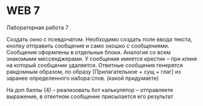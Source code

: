 # WEB 7


Лабораторная работа 7


Создать окно с псевдочатом.
Необходимо создать поле ввода текста, кнопку отправить сообщение и само окошко с
сообщениями. Сообщения оформлены в отдельные блоки. Аналогия со всем
знакомыми мессенджерами.
У сообщения имеется крестик – при клике на который сообщение удаляется.
Ответные сообщения генерятся рандомным образом, по образу
[Прилагательное + сущ + глаг] из заранее определенного набора слов. (какой придумаете)


На доп баллы (4) – реализовать бот калькулятор – отправляете выражение, в ответном сообщение присылается его результат
